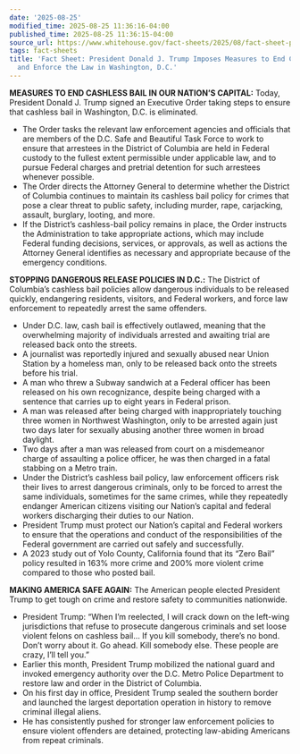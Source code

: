 ```yaml
---
date: '2025-08-25'
modified_time: 2025-08-25 11:36:16-04:00
published_time: 2025-08-25 11:36:15-04:00
source_url: https://www.whitehouse.gov/fact-sheets/2025/08/fact-sheet-president-donald-j-trump-imposes-measures-to-end-cashless-bail-and-enforce-the-law-in-washington-d-c/
tags: fact-sheets
title: 'Fact Sheet: President Donald J. Trump Imposes Measures to End Cashless Bail
  and Enforce the Law in Washington, D.C.'
---
```

 
**MEASURES TO END CASHLESS BAIL IN OUR NATION’S CAPITAL:** Today,
President Donald J. Trump signed an Executive Order taking steps to
ensure that cashless bail in Washington, D.C. is eliminated.

-   The Order tasks the relevant law enforcement agencies and officials
    that are members of the D.C. Safe and Beautiful Task Force to work
    to ensure that arrestees in the District of Columbia are held in
    Federal custody to the fullest extent permissible under applicable
    law, and to pursue Federal charges and pretrial detention for such
    arrestees whenever possible.
-   The Order directs the Attorney General to determine whether the
    District of Columbia continues to maintain its cashless bail policy
    for crimes that pose a clear threat to public safety, including
    murder, rape, carjacking, assault, burglary, looting, and more. 
-   If the District’s cashless-bail policy remains in place, the Order
    instructs the Administration to take appropriate actions, which may
    include Federal funding decisions, services, or approvals, as well
    as actions the Attorney General identifies as necessary and
    appropriate because of the emergency conditions.

**STOPPING DANGEROUS RELEASE POLICIES IN D.C.:** The District of
Columbia’s cashless bail policies allow dangerous individuals to be
released quickly, endangering residents, visitors, and Federal workers,
and force law enforcement to repeatedly arrest the same offenders.

-   Under D.C. law, cash bail is effectively outlawed, meaning that the
    overwhelming majority of individuals arrested and awaiting trial are
    released back onto the streets.
-   A journalist was reportedly injured and sexually abused near Union
    Station by a homeless man, only to be released back onto the streets
    before his trial.
-   A man who threw a Subway sandwich at a Federal officer has been
    released on his own recognizance, despite being charged with a
    sentence that carries up to eight years in Federal prison.
-   A man was released after being charged with inappropriately touching
    three women in Northwest Washington, only to be arrested again just
    two days later for sexually abusing another three women in broad
    daylight.
-   Two days after a man was released from court on a misdemeanor charge
    of assaulting a police officer, he was then charged in a fatal
    stabbing on a Metro train.
-   Under the District’s cashless bail policy, law enforcement officers
    risk their lives to arrest dangerous criminals, only to be forced to
    arrest the same individuals, sometimes for the same crimes, while
    they repeatedly endanger American citizens visiting our Nation’s
    capital and federal workers discharging their duties to our Nation.
-   President Trump must protect our Nation’s capital and Federal
    workers to ensure that the operations and conduct of the
    responsibilities of the Federal government are carried out safely
    and successfully.
-   A 2023 study out of Yolo County, California found that its “Zero
    Bail” policy resulted in 163% more crime and 200% more violent crime
    compared to those who posted bail.

**MAKING AMERICA SAFE AGAIN:** The American people elected President
Trump to get tough on crime and restore safety to communities
nationwide.

-   President Trump: “When I’m reelected, I will crack down on the
    left-wing jurisdictions that refuse to prosecute dangerous criminals
    and set loose violent felons on cashless bail… If you kill somebody,
    there’s no bond. Don’t worry about it. Go ahead. Kill somebody else.
    These people are crazy, I’ll tell you.”
-   Earlier this month, President Trump mobilized the national guard and
    invoked emergency authority over the D.C. Metro Police Department to
    restore law and order in the District of Columbia.
-   On his first day in office, President Trump sealed the southern
    border and launched the largest deportation operation in history to
    remove criminal illegal aliens.
-   He has consistently pushed for stronger law enforcement policies to
    ensure violent offenders are detained, protecting law-abiding
    Americans from repeat criminals.
